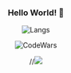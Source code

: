 

<div align="center"> 

### Hello World! 👋


  
![Langs](https://github-readme-stats.vercel.app/api/top-langs/?username=Adekri&theme=dark)

![CodeWars](https://www.codewars.com/users/Adekri/badges/small)

//![](https://www.hackthebox.eu/badge/image/1730429)

</div> 

